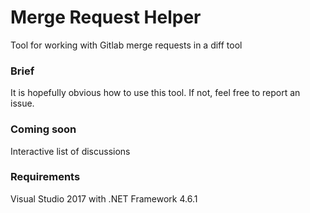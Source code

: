 # Merge Request Helper
Tool for working with Gitlab merge requests in a diff tool

### Brief
It is hopefully obvious how to use this tool. If not, feel free to report an issue.

### Coming soon
Interactive list of discussions

### Requirements
Visual Studio 2017 with .NET Framework 4.6.1
